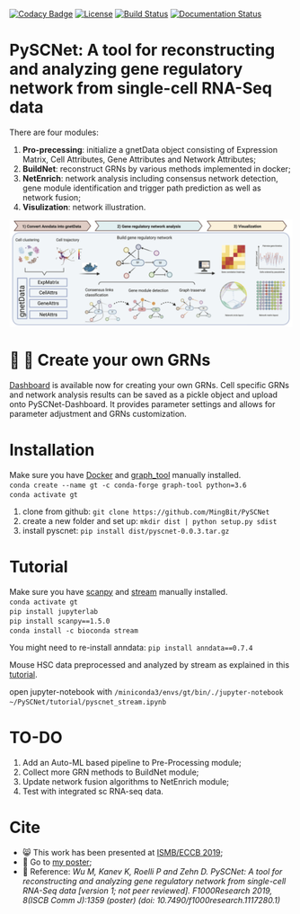 [![Codacy Badge](https://api.codacy.com/project/badge/Grade/d3c17aac77e14f6bb17b33f875ff7471)](https://app.codacy.com/manual/MingBit/PySCNet?utm_source=github.com&utm_medium=referral&utm_content=MingBit/PySCNet&utm_campaign=Badge_Grade_Dashboard)
[![License](https://img.shields.io/github/license/MingBit/PySCNet)](https://github.com/MingBit/PySCNet/blob/master/LICENSE)
[![Build Status](https://travis-ci.org/MingBit/PySCNet.svg?branch=master)](https://travis-ci.org/MingBit/PySCNet)
[![Documentation Status](https://readthedocs.org/projects/pyscnet/badge/?version=latest)](https://pyscnet.readthedocs.io/en/latest/?badge=latest)

# PySCNet: A tool for reconstructing and analyzing gene regulatory network from single-cell RNA-Seq data
There are four modules:
1) **Pro-precessing**: initialize a gnetData object consisting of Expression Matrix, Cell Attributes, Gene Attributes and Network Attributes;
2) **BuildNet**: reconstruct GRNs by various methods implemented in docker;
3) **NetEnrich**: network analysis including consensus network detection, gene module identification and trigger path prediction as well as network fusion;
4) **Visulization**: network illustration.

![Overview](https://github.com/MingBit/PySCNet/blob/master/images/workflow_update.png)

# :tada: :confetti_ball: Create your own GRNs
[Dashboard](https://github.com/MingBit/PySCNet/blob/master/images/pyscnet_dashboard.gif) is available now for creating your own GRNs.
Cell specific GRNs and network analysis results can be saved as a pickle object and upload onto PySCNet-Dashboard.
It provides parameter settings and allows for parameter adjustment and GRNs customization. 

# Installation
Make sure you have [Docker](https://docs.docker.com/engine/install/ubuntu/) and [graph_tool](https://git.skewed.de/count0/graph-tool/-/wikis/installation-instructions) manually installed. <br/>
`conda create --name gt -c conda-forge graph-tool python=3.6` <br/>
`conda activate gt`

1) clone from github:
`git clone https://github.com/MingBit/PySCNet`
2) create a new folder and set up:
`mkdir dist | python setup.py sdist`
3) install pyscnet:
`pip install dist/pyscnet-0.0.3.tar.gz`

# Tutorial
Make sure you have [scanpy](https://scanpy.readthedocs.io/en/stable/installation.html) and [stream](https://github.com/pinellolab/STREAM) manually installed. <br/>
`conda activate gt` <br/>
`pip install jupyterlab` <br/>
`pip install scanpy==1.5.0` <br/> 
`conda install -c bioconda stream` <br/>

You might need to re-install anndata: `pip install anndata==0.7.4`

Mouse HSC data preprocessed and analyzed by stream as explained in this 
[tutorial](https://github.com/MingBit/PySCNet/blob/master/tutorial/pyscnet_stream.ipynb). 

open jupyter-notebook with `/miniconda3/envs/gt/bin/./jupyter-notebook ~/PySCNet/tutorial/pyscnet_stream.ipynb `

# TO-DO
1) Add an Auto-ML based pipeline to Pre-Processing module;
2) Collect more GRN methods to BuildNet module;
3) Update network fusion algorithms to NetEnrich module;
5) Test with integrated sc RNA-seq data.

# Cite
- :smile_cat: This work has been presented at [ISMB/ECCB 2019](https://www.iscb.org/ismbeccb2019);
- :paw_prints: Go to [my poster](https://f1000research.com/posters/8-1359);
- :page_with_curl: Reference: *Wu M, Kanev K, Roelli P and Zehn D. PySCNet:
A tool for reconstructing and analyzing gene regulatory network from single-cell RNA-Seq data [version 1; not peer reviewed]. F1000Research 2019, 8(ISCB Comm J):1359 (poster) (doi: 10.7490/f1000research.1117280.1)*
